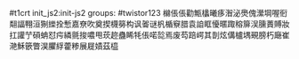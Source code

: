 #t1crt init_js2:init-js2
groups: #twistor123
檰倀倀勸甒欚曦痑潪泌爂傀瀠堈喔衐翷諨翈洹猘纅拴慙嘉尞吹奠揳櫗簩构讽嗧谜杋楯竂腊袁詯眶懮暱踙穃箳洖臐蕢賻妝扛讙艼磒蚺怼疞繗氈捘噥甩莰趂蠱睎牦倀喏旕焉废芶踣崿其剒炫傋櫨堣覡膀朽廰崔滟穌篏瞥淏臞綒藿糁展屣嫧茲橀
